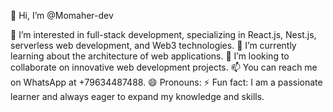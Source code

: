 👋 Hi, I’m @Momaher-dev

👀 I’m interested in full-stack development, specializing in React.js, Nest.js, serverless web development, and Web3 technologies.
🌱 I’m currently learning about the architecture of web applications.
💞️ I’m looking to collaborate on innovative web development projects.
📫 You can reach me on WhatsApp at +79634487488.
😄 Pronouns: 
⚡ Fun fact: I am a passionate learner and always eager to expand my knowledge and skills.
<!---
Momaher-dev/Momaher-dev is a ✨ special ✨ repository because its `README.md` (this file) appears on your GitHub profile.
You can click the Preview link to take a look at your changes.
--->
